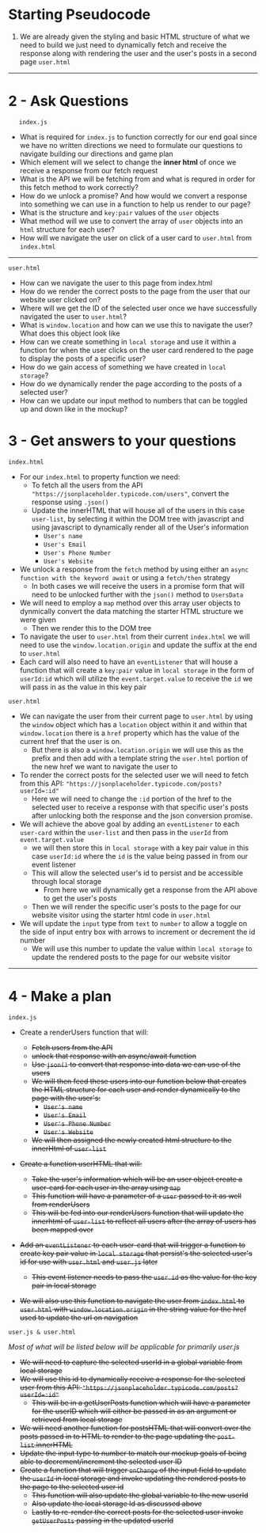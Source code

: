 # Starting Pseudocode

1. We are already given the styling and basic HTML structure of what we need to build we just need to dynamically fetch and receive the response along with rendering the user and the user's posts in a second page `user.html`

---

# 2 - Ask Questions

```
   index.js
```

- What is required for `index.js` to function correctly for our end goal since we have no written directions we need to formulate our questions to navigate building our directions and game plan
- Which element will we select to change the **inner html** of once we receive a response from our fetch request
- What is the API we will be fetching from and what is requred in order for this fetch method to work correctly?
- How do we unlock a promise? And how would we convert a response into something we can use in a function to help us render to our page?
- What is the structure and `key:pair` values of the `user` objects
- What method will we use to convert the array of `user` objects into an `html` structure for each user?
- How will we navigate the user on click of a user card to `user.html` from `index.html`

---

```
user.html
```

- How can we navigate the user to this page from index.html
- How do we render the correct posts to the page from the user that our website user clicked on?
- Where will we get the ID of the selected user once we have successfully navigated the user to `user.html`?
- What is `window.location` and how can we use this to navigate the user? What does this object look like
- How can we create something in `local storage` and use it within a function for when the user clicks on the user card rendered to the page to display the posts of a specific user?
- How do we gain access of something we have created in `local storage`?
- How do we dynamically render the page according to the posts of a selected user?
- How can we update our input method to numbers that can be toggled up and down like in the mockup?

# 3 - Get answers to your questions

```
index.html
```

- For our `index.html` to property function we need:
  - To fetch all the users from the API `"https://jsonplaceholder.typicode.com/users"`, convert the response using `.json()`
  - Update the innerHTML that will house all of the users in this case `user-list`, by selecting it within the DOM tree with javascript and using javascript to dynamically render all of the User's information
    - `User's name`
    - `User's Email`
    - `User's Phone Number`
    - `User's Website`
- We unlock a response from the `fetch` method by using either an `async function with the keyword await` or using a `fetch/then` strategy
  - In both cases we will receive the users in a promise form that will need to be unlocked further with the `json()` method to `UsersData`
- We will need to employ a `map` method over this array user objects to dynmically convert the data matching the starter HTML structure we were given
  - Then we render this to the DOM tree
- To navigate the user to `user.html` from their current `index.html` we will need to use the `window.location.origin` and update the suffix at the end to `user.html`
- Each card will also need to have an `eventListener` that will house a function that will create a `key:pair` value in `local storage` in the form of `userId:id` which will utilize the `event.target.value` to receive the `id` we will pass in as the value in this key pair

```
user.html
```

- We can navigate the user from their current page to `user.html` by using the `window` object which has a `location` object within it and within that `window.location` there is a `href` property which has the value of the current href that the user is on.
  - But there is also a `window.location.origin` we will use this as the prefix and then add with a template string the `user.html` portion of the new href we want to navigate the user to
- To render the correct posts for the selected user we will need to fetch from this API: `"https://jsonplaceholder.typicode.com/posts?userId=:id"`
  - Here we will need to change the `:id` portion of the href to the selected user to receive a response with that specific user's posts after unlocking both the response and the json conversion promise.
- We will achieve the above goal by adding an `eventListener` to each `user-card` within the `user-list` and then pass in the `userId` from `event.target.value`
  - we will then store this in `local storage` with a key pair value in this case `userId:id` where the `id` is the value being passed in from our event listener
  - This will allow the selected user's id to persist and be accessible through local storage
    - From here we will dynamically get a response from the API above to get the user's posts
  - Then we will render the specific user's posts to the page for our website visitor using the starter html code in `user.html`
- We will update the `input` type from `text` to `number` to allow a toggle on the side of input entry box with arrows to increment or decrement the id number
  - We will use this number to update the value within `local storage` to update the rendered posts to the page for our website visitor

---

# 4 - Make a plan

```
index.js
```

- Create a renderUsers function that will:

  - ~~Fetch users from the API~~
  - ~~unlock that response with an async/await function~~
  - ~~Use `json()` to convert that response into data we can use of the users~~
  - ~~We will then feed these users into our function below that creates the HTML structure for each user and render dynamically to the page with the user's:~~
    - ~~`User's name`~~
    - ~~`User's Email`~~
    - ~~`User's Phone Number`~~
    - ~~`User's Website`~~
  - ~~We will then assigned the newly created html structure to the innerHtml of `user-list`~~

- ~~Create a function userHTML that will:~~
  - ~~Take the user's information which will be an user object
    create a user-card for each user in the array using `map`~~
  - ~~This function will have a parameter of a `user` passed to it as well from renderUsers~~
  - ~~This will be fed into our renderUsers function that will update the innerhtml of `user-list` to reflect all users after the array of users has been mapped over~~
- ~~Add an `eventListener` to each user-card that will trigger a function to create key pair value in `local storage` that persist's the selected user's id for use with `user.html` and `user.js` later~~
  - ~~This event listener needs to pass the `user.id` as the value for the key pair in local storage~~
- ~~We will also use this function to navigate the user from `index.html` to `user.html` with `window.location.origin` in the string value for the href used to update the url on navigation~~

```
user.js & user.html
```

_Most of what will be listed below will be applicable for primarily user.js_

- ~~We will need to capture the selected userId in a global variable from local storage~~
- ~~We will use this id to dynamically receive a response for the selected user from this API: `"https://jsonplaceholder.typicode.com/posts?userId=:id"`~~
  - ~~This will be in a getUserPosts function which will have a parameter for the userID which will either be passed in as an argument or retrieved from local storage~~
- ~~We will need another function for postsHTML that will convert over the posts passed in to HTML to render to the page updating the `post-list`.innerHTML~~
- ~~Update the input type to number to match our mockup goals of being able to decrement/increment the selected user ID~~
- ~~Create a function that will trigger `onChange` of the input field to update the `userId` in local storage and invoke updating the rendered posts to the page to the selected user id~~
  - ~~This function will also update the global variable to the new userId~~
  - ~~Also update the local storage Id as discussed above~~
  - ~~Lastly to re-render the correct posts for the selected user invoke `getUserPosts` passing in the updated userId~~
